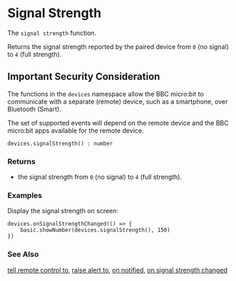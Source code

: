 # Signal Strength

The `signal strength` function.

Returns the signal strength reported by the paired device from ``0`` (no signal) to ``4`` (full strength).

## Important Security Consideration

The functions in the ``devices`` namespace allow the BBC micro:bit to communicate with a separate (remote) device, such as a smartphone, over Bluetooth (Smart).

The set of supported events will depend on the remote device and the BBC micro:bit apps available for the remote device.

```
devices.signalStrength() : number
```

### Returns

* the signal strength from ``0`` (no signal) to ``4`` (full strength).

### Examples

Display the signal strength on screen:

```
devices.onSignalStrengthChanged(() => {
    basic.showNumber(devices.signalStrength(), 150)
})
```

### See Also

[tell remote control to](/reference/devices/tell-remote-control-to), [raise alert to](/reference/devices/raise-alert-to), [on notified](/reference/devices/on-notified), [on signal strength changed](/reference/devices/on-signal-strength-changed)

